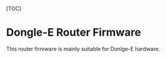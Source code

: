 
[TOC]


# Dongle-E Router Firmware

This router firmware is mainly suitable for Donlge-E hardware.


